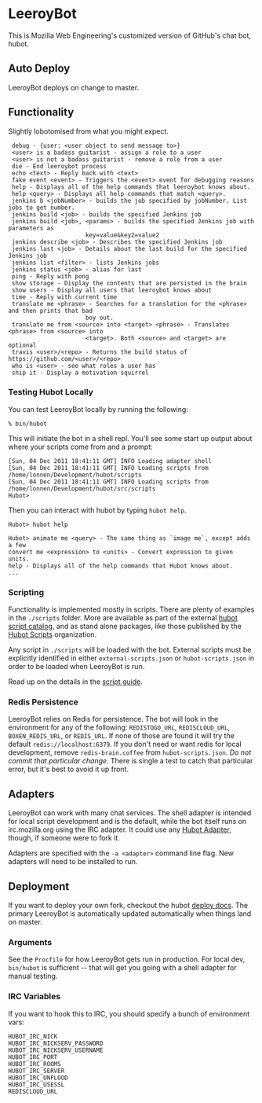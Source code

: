 # LeeroyBot

This is Mozilla Web Engineering's customized version of GitHub's chat bot, hubot.


## Auto Deploy

LeeroyBot deploys on change to master.

## Functionality

Slightly lobotomised from what you might expect.

```
 debug - {user: <user object to send message to>}
 <user> is a badass guitarist - assign a role to a user
 <user> is not a badass guitarist - remove a role from a user
 die - End leeroybot process
 echo <text> - Reply back with <text>
 fake event <event> - Triggers the <event> event for debugging reasons
 help - Displays all of the help commands that leeroybot knows about.
 help <query> - Displays all help commands that match <query>.
 jenkins b <jobNumber> - builds the job specified by jobNumber. List jobs to get number.
 jenkins build <job> - builds the specified Jenkins job
 jenkins build <job>, <params> - builds the specified Jenkins job with parameters as
                      key=value&key2=value2
 jenkins describe <job> - Describes the specified Jenkins job
 jenkins last <job> - Details about the last build for the specified Jenkins job
 jenkins list <filter> - lists Jenkins jobs
 jenkins status <job> - alias for last
 ping - Reply with pong
 show storage - Display the contents that are persisted in the brain
 show users - Display all users that leeroybot knows about
 time - Reply with current time
 translate me <phrase> - Searches for a translation for the <phrase> and then prints that bad
                      boy out.
 translate me from <source> into <target> <phrase> - Translates <phrase> from <source> into
                      <target>. Both <source> and <target> are optional
 travis <user>/<repo> - Returns the build status of https://github.com/<user>/<repo>
 who is <user> - see what roles a user has
 ship it - Display a motivation squirrel
```


### Testing Hubot Locally

You can test LeeroyBot locally by running the following:

    % bin/hubot

This will initiate the bot in a shell repl. You'll see some start up output
about where your scripts come from and a prompt:

    [Sun, 04 Dec 2011 18:41:11 GMT] INFO Loading adapter shell
    [Sun, 04 Dec 2011 18:41:11 GMT] INFO Loading scripts from /home/lonnen/Development/hubot/scripts
    [Sun, 04 Dec 2011 18:41:11 GMT] INFO Loading scripts from /home/lonnen/Development/hubot/src/scripts
    Hubot>

Then you can interact with hubot by typing `hubot help`.

    Hubot> hubot help

    Hubot> animate me <query> - The same thing as `image me`, except adds a few
    convert me <expression> to <units> - Convert expression to given units.
    help - Displays all of the help commands that Hubot knows about.
    ...


### Scripting

Functionality is implemented mostly in scripts. There are plenty of examples in
the `./scripts` folder. More are available as part of the external
[hubot script catalog][hubot-script-catalog], and as stand alone packages,
like those published by the [Hubot Scripts][hubot-scripts] organization.

Any script in `./scripts` will be loaded with the bot. External scripts must be
explicitly identified in either `external-scripts.json` or `hubot-scripts.json`
in order to be loaded when LeeroyBot is run.

Read up on the details in the [script guide][script-guide].

[hubot-script-catalog]: http://hubot-script-catalog.herokuapp.com/
[hubot-scripts]: https://github.com/hubot-scripts
[script-guide]: https://github.com/github/hubot/blob/master/docs/scripting.md


### Redis Persistence

LeeroyBot relies on Redis for persistence. The bot will look in the environment
for any of the following: `REDISTOGO_URL`, `REDISCLOUD_URL`, `BOXEN_REDIS_URL`,
or `REDIS_URL`. If none of those are found it will try the default
`redis://localhost:6379`. If you don't need or want redis for local development,
remove `redis-brain.coffee` from `hubot-scripts.json`. *Do not commit that
particular change*. There is single a test to catch that particular error, but
it's best to avoid it up front.


## Adapters

LeeroyBot can work with many chat services. The shell adapter is intended for
local script development and is the default, while the bot itself runs on
irc.mozilla.org using the IRC adapter. It could use any
[Hubot Adapter][hubot-adapters], though, if someone were to fork it.

Adapters are specified with the `-a <adapter>` command line flag. New adapters
will need to be installed to run.

[hubot-adapters]: https://github.com/github/hubot/blob/master/docs/adapters.md


## Deployment

If you want to deploy your own fork, checkout the hubot [deploy docs][deploy].
The primary LeeroyBot is automatically updated automatically when things land on
master.

[deploy]: https://github.com/github/hubot/blob/master/docs/README.md#deploying


### Arguments

See the `Procfile` for how LeeroyBot gets run in production. For local dev,
`bin/hubot` is sufficient -- that will get you going with a shell adapter for
manual testing.


### IRC Variables

If you want to hook this to IRC, you should specify a bunch of environment vars:

    HUBOT_IRC_NICK
    HUBOT_IRC_NICKSERV_PASSWORD
    HUBOT_IRC_NICKSERV_USERNAME
    HUBOT_IRC_PORT
    HUBOT_IRC_ROOMS
    HUBOT_IRC_SERVER
    HUBOT_IRC_UNFLOOD
    HUBOT_IRC_USESSL
    REDISCLOUD_URL
